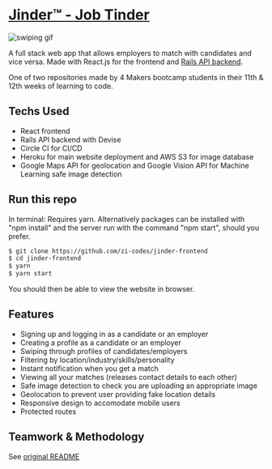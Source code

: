 # [Jinder:tm: - Job Tinder](http://www.jinder.work/)

![swiping gif](https://media.giphy.com/media/Mcn1MGtoavUdVuMnc3/giphy.gif)

A full stack web app that allows employers to match with candidates and vice versa. Made with React.js for the frontend and [Rails API backend](https://github.com/hemser1/jinder-backend).

One of two repositories made by 4 Makers bootcamp students in their 11th & 12th weeks of learning to code.

## Techs Used

- React frontend
- Rails API backend with Devise
- Circle CI for CI/CD
- Heroku for main website deployment and AWS S3 for image database
- Google Maps API for geolocation and Google Vision API for Machine Learning safe image detection

## Run this repo
In terminal:
Requires yarn. Alternatively packages can be installed with "npm install" and the server run with the command "npm start", should you prefer.

```sh
$ git clone https://github.com/zi-codes/jinder-frontend
$ cd jinder-frontend
$ yarn
$ yarn start
```
You should then be able to view the website in browser.

## Features
- Signing up and logging in as a candidate or an employer
- Creating a profile as a candidate or an employer
- Swiping through profiles of candidates/employers
- Filtering by location/industry/skills/personality
- Instant notification when you get a match
- Viewing all your matches (releases contact details to each other)
- Safe image detection to check you are uploading an appropriate image
- Geolocation to prevent user providing fake location details
- Responsive design to accomodate mobile users
- Protected routes


## Teamwork & Methodology
See [original README](https://github.com/hjdr/jinder-frontend/)
